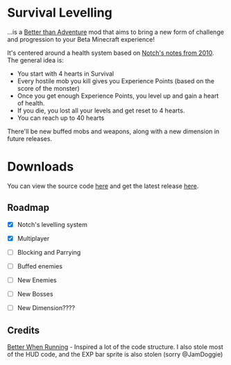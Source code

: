 # Survival Levelling

...is a [Better than Adventure](https://www.betterthanadventure.net) mod that aims to bring a new form of challenge and
progression to your Beta Minecraft experience!

It's centered around a health system based on
[Notch's notes from 2010](https://blog.omniarchive.uk/post/395114400/ok-heres-what-i-was-thinking-for-the-xplevels/).
The general idea is:
- You start with 4 hearts in Survival
- Every hostile mob you kill gives you Experience Points (based on the score of the monster)
- Once you get enough Experience Points, you level up and gain a heart of health.
- If you die, you lost all your levels and get reset to 4 hearts.
- You can reach up to 40 hearts

There'll be new buffed mobs and weapons, along with a new dimension in future releases.

# Downloads
You can view the source code [here](https://github.com/midnadimple/survival-levelling) and get the latest release
[here](https://github.com/midnadimple/survival-levelling/releases/latest).

## Roadmap
- [x] Notch's levelling system
- [x] Multiplayer

- [ ] Blocking and Parrying
- [ ] Buffed enemies
- [ ] New Enemies
- [ ] New Bosses
- [ ] New Dimension????

## Credits
[Better When Running](https://github.com/JamDoggie/better-when-running) - Inspired a lot of the code structure.
I also stole most of the HUD code, and the EXP bar sprite is also stolen (sorry @JamDoggie)
